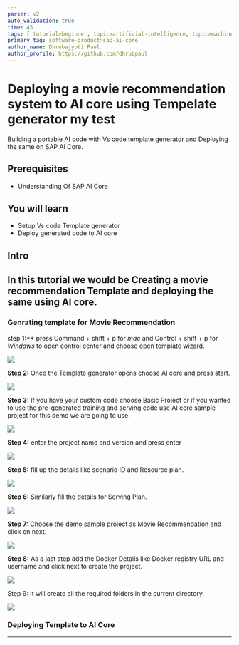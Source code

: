 ```yaml
---
parser: v2
auto_validation: true
time: 45
tags: [ tutorial>beginner, topic>artificial-intelligence, topic>machine-learning, software-product>sap-business-technology-platform, software-product>sap-ai-launchpad, software-product>sap-ai-core ]
primary_tag: software-product>sap-ai-core
author_name: Dhrubajyoti Paul
author_profile: https://github.com/dhrubpaul
---
```


# Deploying a movie recommendation system to AI core using Tempelate generator my test
<!-- description --> Building a portable AI code with Vs code template generator and Deploying the same on SAP AI Core. 

## Prerequisites
- Understanding Of SAP AI Core

## You will learn
- Setup Vs code Template generator
- Deploy generated code to AI core

## Intro
In this tutorial we would be Creating a movie recommendation Template and deploying the same using AI core.
---


### Genrating template for Movie Recommendation

step 1:**  press Command + shift + p for *mac* and Control + shift + p for *Windows* to open control center and choose open template wizard.

![](img/tempelate_gen1.png)

**Step 2:** Once the Template generator opens choose AI core and press start.

![](img/tempelate_gen2.png)

**Step 3:** If you have your custom code choose Basic Project or if you wanted to use the pre-generated training and serving code use AI core sample project for this demo we are going to use.

![](img/tempelate_gen3.png)

**Step 4:** enter the project name and version and press enter

![](img/tempelate_gen4.png)

**Step 5:** fill up the details like scenario ID and Resource plan.

![](img/tempelate_gen5.png)

**Step 6:** Similarly fill the details for Serving Plan.

![](img/tempelate_gen6.png)

**Step 7:** Choose the demo sample project as Movie Recommendation and click on next.

![](img/tempelate_gen7.png)


**Step 8:** As a last step add the Docker Details like Docker registry URL and username and click next to create the project.

![](img/tempelate_gen8.png)

Step 9: It will create all the required folders in the current directory.

![](img/tempelate_gen9.png)


### Deploying Template to AI Core

---
